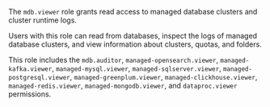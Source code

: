 The `mdb.viewer` role grants read access to managed database clusters and cluster runtime logs.

Users with this role can read from databases, inspect the logs of managed database clusters, and view information about clusters, quotas, and folders.

This role includes the `mdb.auditor`, `managed-opensearch.viewer`, `managed-kafka.viewer`, `managed-mysql.viewer`, `managed-sqlserver.viewer`, `managed-postgresql.viewer`, `managed-greenplum.viewer`, `managed-clickhouse.viewer`, `managed-redis.viewer`, `managed-mongodb.viewer`, and `dataproc.viewer` permissions.